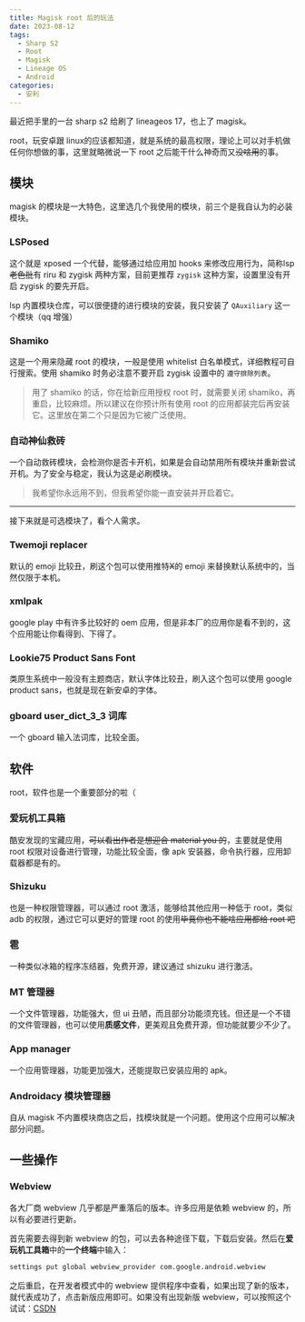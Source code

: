 ```yaml
---
title: Magisk root 后的玩法
date: 2023-08-12
tags: 
  - Sharp S2
  - Root
  - Magisk
  - Lineage OS
  - Android
categories:
  - 安利
---
```


最近把手里的一台 sharp s2 给刷了 lineageos 17，也上了 magisk。

<!--more-->

root，玩安卓跟 linux的应该都知道，就是系统的最高权限，理论上可以对手机做任何你想做的事，这里就略微说一下 root 之后能干什么神奇而又~~没啥用~~的事。

## 模块

magisk 的模块是一大特色，这里选几个我使用的模块，前三个是我自认为的必装模块。

### LSPosed

这个就是 xposed 一个代替，能够通过给应用加 hooks 来修改应用行为，简称lsp~~老色批~~有 riru 和 zygisk 两种方案，目前更推荐 `zygisk` 这种方案，设置里没有开启 zygisk 的要先开启。

lsp 内置模块仓库，可以很便捷的进行模块的安装，我只安装了 `QAuxiliary` 这一个模块（qq 增强）

### Shamiko

这是一个用来隐藏 root 的模块，一般是使用 whitelist 白名单模式，详细教程可自行搜索。使用 shamiko 时务必注意不要开启 zygisk 设置中的 `遵守排除列表`。

> 用了 shamiko 的话，你在给新应用授权 root 时，就需要关闭 shamiko，再重启，比较麻烦。所以建议在你预计所有使用 root 的应用都装完后再安装它。这里放在第二个只是因为它被广泛使用。

### 自动神仙救砖

一个自动救砖模块，会检测你是否卡开机，如果是会自动禁用所有模块并重新尝试开机。为了安全与稳定，我认为这是必刷模块。

> 我希望你永远用不到，但我希望你能一直安装并开启着它。

***

接下来就是可选模块了，看个人需求。

### Twemoji replacer

默认的 emoji 比较丑，刷这个包可以使用推特~~X~~的 emoji 来替换默认系统中的，当然仅限于本机。

### xmlpak

google play 中有许多比较好的 oem 应用，但是非本厂的应用你是看不到的，这个应用能让你看得到、下得了。

### Lookie75 Product Sans Font

类原生系统中一般没有主题商店，默认字体比较丑，刷入这个包可以使用 google product sans，也就是现在新安卓的字体。

### gboard user\_dict\_3\_3 词库

一个 gboard 输入法词库，比较全面。

## 软件

root，软件也是一个重要部分的啦（

### 爱玩机工具箱

酷安发现的宝藏应用，~~可以看出作者是想迎合 material you 的~~，主要就是使用 root 权限对设备进行管理，功能比较全面，像 apk 安装器，命令执行器，应用卸载器都是有的。

### Shizuku

也是一种权限管理器，可以通过 root 激活，能够给其他应用一种低于 root，类似 adb 的权限，通过它可以更好的管理 root 的使用~~毕竟你也不能啥应用都给 root 吧~~

### 雹

一种类似冰箱的程序冻结器，免费开源，建议通过 shizuku 进行激活。

### MT 管理器

一个文件管理器，功能强大，但 ui 丑陋，而且部分功能须充钱。但还是一个不错的文件管理器，也可以使用**质感文件**，更美观且免费开源，但功能就要少不少了。

### App manager

一个应用管理器，功能更加强大，还能提取已安装应用的 apk。

### Androidacy 模块管理器

自从 magisk 不内置模块商店之后，找模块就是一个问题。使用这个应用可以解决部分问题。

## 一些操作

### Webview

各大厂商 webview 几乎都是严重落后的版本。许多应用是依赖 webview 的，所以有必要进行更新。

首先需要去得到新 webview 的包，可以去各种途径下载，下载后安装。然后在**爱玩机工具箱**中的**一个终端**中输入：

```sh
settings put global webview_provider com.google.android.webview
```

之后重启，在开发者模式中的 webview 提供程序中查看，如果出现了新的版本，就代表成功了，点击新版应用即可。如果没有出现新版 webview，可以按照这个试试：[CSDN](https://blog.csdn.net/weixin_44565784/article/details/126370271)